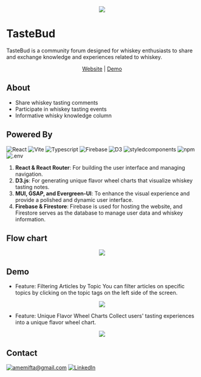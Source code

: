 <div align="center">
  <img src="https://i.imgur.com/HcxQP73.png" />
</div>
  
# TasteBud
TasteBud is a community forum designed for whiskey enthusiasts to share and exchange knowledge and experiences related to whiskey.
<div align="center">
  <a href="https://tastebud-2dd90.web.app/" target="_blank">Website</a> | <a href="https://youtu.be/568I7s0xg1U">Demo</a>
</div>

## About

- Share whiskey tasting comments
- Participate in whiskey tasting events
- Informative whisky knowledge column

## Powered By

![React](https://img.shields.io/badge/React-61DAFB.svg?style=for-the-badge&logo=React&logoColor=black)
![Vite](https://img.shields.io/badge/Vite-646CFF.svg?style=for-the-badge&logo=Vite&logoColor=white)
![Typescript](https://img.shields.io/badge/TypeScript-3178C6.svg?style=for-the-badge&logo=TypeScript&logoColor=white)
![Firebase](https://img.shields.io/badge/Firebase-FFCA28.svg?style=for-the-badge&logo=Firebase&logoColor=black)
![D3](https://img.shields.io/badge/D3.js-F9A03C.svg?style=for-the-badge&logo=d3dotjs&logoColor=white)
![styledcomponents](https://img.shields.io/badge/styledcomponents-DB7093.svg?style=for-the-badge&logo=styled-components&logoColor=white)
![npm](https://img.shields.io/badge/npm-CB3837.svg?style=for-the-badge&logo=npm&logoColor=white)
![.env](https://img.shields.io/badge/.ENV-ECD53F.svg?style=for-the-badge&logo=dotenv&logoColor=black)

1. **React & React Router**: For building the user interface and managing navigation.
2. **D3.js**: For generating unique flavor wheel charts that visualize whiskey tasting notes.
3. **MUI, GSAP, and Evergreen-UI**: To enhance the visual experience and provide a polished and dynamic user interface.
4. **Firebase & Firestore**: Firebase is used for hosting the website, and Firestore serves as the database to manage user data and whiskey information.

## Flow chart

<div align="center">
  <img src="https://i.imgur.com/Xa8R5am.png" />
</div>

## Demo

- Feature: Filtering Articles by Topic
You can filter articles on specific topics by clicking on the topic tags on the left side of the screen.
<div align="center">
  <img src="https://imgur.com/g5HlnyX.gif" />
</div>

- Feature: Unique Flavor Wheel Charts
Collect users' tasting experiences into a unique flavor wheel chart.
<div align="center">
  <img src="https://imgur.com/0FgjAUb.gif" />
</div>

## Contact

[![amemifta@gmail.com](https://img.shields.io/badge/Gmail-EA4335.svg?style=for-the-badge&logo=Gmail&logoColor=white)](mailto:amemifta@gmail.com)
[![LinkedIn](https://img.shields.io/badge/LinkedIn-0A66C2.svg?style=for-the-badge&logo=LinkedIn&logoColor=white)](https://www.linkedin.com/in/marcehsu/)
